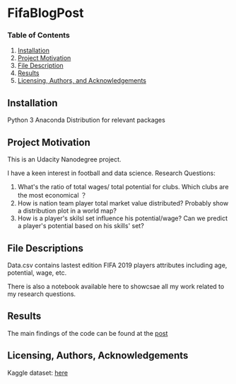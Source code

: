 # FifaBlogPost

### Table of Contents

1. [Installation](#installation)
2. [Project Motivation](#motivation)
3. [File Description](#files)
4. [Results](#results)
5. [Licensing, Authors, and Acknowledgements](#licensing)

## Installation <a name="installation"></a>

Python 3
Anaconda Distribution for relevant packages

## Project Motivation<a name="motivation"></a>

This is an Udacity Nanodegree project.

I have a keen interest in football and data science.
Research Questions:

1. What's the ratio of  total wages/ total potential for clubs. Which clubs are the most economical ？
2. How is nation team player total market value distributed? Probably show a distribution plot in a world map?
3. How is a player's skilsl set influence his potential/wage? Can we predict a player's potential based on his skills' set? 

## File Descriptions <a name="files"></a>

Data.csv contains lastest edition FIFA 2019 players attributes including age, potential, wage, etc. 

There is also a notebook available here to showcsae all my work related to my research questions.


## Results<a name="results"></a>

The main findings of the code can be found at the [post](https://mikewortho.github.io/Mikewortho.github.io/fifa-19-analysis/)



## Licensing, Authors, Acknowledgements<a name="licensing"></a>
Kaggle dataset: [here](https://www.kaggle.com/karangadiya/fifa19)
